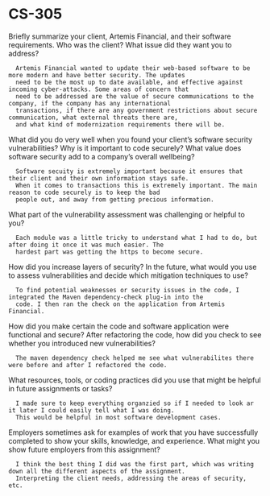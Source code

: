 # CS-305
Briefly summarize your client, Artemis Financial, and their software requirements. Who was the client? What issue did they want you to address?

      Artemis Financial wanted to update their web-based software to be more modern and have better security. The updates
      need to be the most up to date available, and effective against incoming cyber-attacks. Some areas of concern that
      need to be addressed are the value of secure communications to the company, if the company has any international
      transactions, if there are any government restrictions about secure communication, what external threats there are,
      and what kind of modernization requirements there will be. 

What did you do very well when you found your client’s software security vulnerabilities? Why is it important to code securely? What value does software security add to a company’s overall wellbeing?

      Software secuity is extremely important because it ensures that their client and their own information stays safe.
      When it comes to transactions this is extremely important. The main reason to code securely is to keep the bad
      people out, and away from getting precious information.

What part of the vulnerability assessment was challenging or helpful to you?

      Each module was a little tricky to understand what I had to do, but after doing it once it was much easier. The
      hardest part was getting the https to become secure.
      

How did you increase layers of security? In the future, what would you use to assess vulnerabilities and decide which mitigation techniques to use?

      To find potential weaknesses or security issues in the code, I integrated the Maven dependency-check plug-in into the
      code. I then ran the check on the application from Artemis Financial.

How did you make certain the code and software application were functional and secure? After refactoring the code, how did you check to see whether you introduced new vulnerabilities?

      The maven dependency check helped me see what vulnerabilites there were before and after I refactored the code. 

What resources, tools, or coding practices did you use that might be helpful in future assignments or tasks?

      I made sure to keep everything organzied so if I needed to look ar it later I could easily tell what I was doing. 
      This would be helpful in most software development cases. 

Employers sometimes ask for examples of work that you have successfully completed to show your skills, knowledge, and experience. What might you show future employers from this assignment?

      I think the best thing I did was the first part, which was writing down all the different aspects of the assignment. 
      Interpreting the client needs, addressing the areas of security, etc. 

